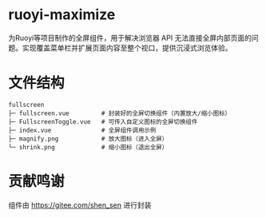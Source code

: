 # ruoyi-maximize
为Ruoyi等项目制作的全屏组件，用于解决浏览器 API 无法直接全屏内部页面的问题。实现覆盖菜单栏并扩展页面内容至整个视口，提供沉浸式浏览体验。

# 文件结构
```
fullscreen
├─ fullscreen.vue         # 封装好的全屏切换组件（内置放大/缩小图标）
├─ FullscreenToggle.vue   # 可传入自定义图标的全屏切换组件
├─ index.vue              # 全屏组件调用示例
├─ magnify.png            # 放大图标（进入全屏）
└─ shrink.png             # 缩小图标（退出全屏）
```
# 贡献鸣谢
组件由 https://gitee.com/shen_sen 进行封装
